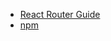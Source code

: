 - [React Router Guide](https://github.com/rackt/react-router/blob/0.13.x/docs/guides/overview.md)
 - [npm](https://www.npmjs.com/package/react-router)